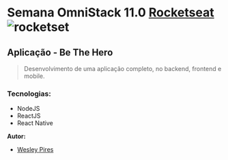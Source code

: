 #  Semana OmniStack 11.0 [Rocketseat](https://rocketseat.com.br/) ![rocketset](https://github.githubassets.com/images/icons/emoji/unicode/1f469-1f680.png)


## Aplicação - Be The Hero
> Desenvolvimento de uma aplicação completo, no backend, frontend e mobile.

### Tecnologias:

* NodeJS
* ReactJS
* React Native

<strong>Autor:</strong>
- [Wesley Pires](https://www.linkedin.com/in/wesley-rosa-pires-23a05669/)
